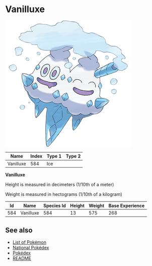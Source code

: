 # Vanilluxe


![Vanilluxe](images/584.png)

| **Name** | **Index** | **Type 1** | **Type 2** |
|----|----|----|----|
| Vanilluxe | 584 | Ice  |  |

**Vanilluxe** 


Height is measured in decimeters (1/10th of a meter)

Weight is measured in hectograms (1/10th of a kilogram)

| **Id** | **Name** | **Species Id** | **Height** | **Weight** | **Base Experience** |
|--------|----------|----------------|------------|------------|---------------------|
| 584 | Vanilluxe | 584 | 13 | 575 | 268 |


## See also

- [List of Pokémon](../pokemon.md)
- [National Pokédex](../national_pokedex.md)
- [Pokédex](../pokedex.md)
- [README](../README.md)
